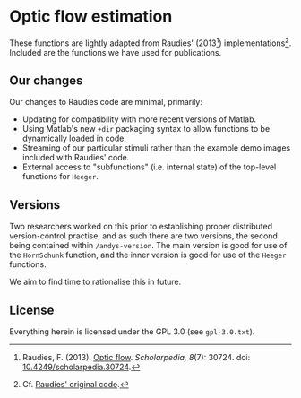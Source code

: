 # Optic flow estimation

These functions are lightly adapted from Raudies' (2013[^raudies]) implementations[^raudies-code].  Included are the functions we have used for publications.

## Our changes

Our changes to Raudies code are minimal, primarily:

- Updating for compatibility with more recent versions of Matlab.
- Using Matlab's new `+dir` packaging syntax to allow functions to be dynamically loaded in code.
- Streaming of our particular stimuli rather than the example demo images included with Raudies' code.
- External access to "subfunctions" (i.e. internal state) of the top-level functions for `Heeger`.

## Versions

Two researchers worked on this prior to establishing proper distributed version-control practise, and as such there are two versions, the second being contained within `/andys-version`. The main version is good for use of the `HornSchunk` function, and the inner version is good for use of the `Heeger` functions.

We aim to find time to rationalise this in future.

## License

Everything herein is licensed under the GPL 3.0 (see `gpl-3.0.txt`).

[^raudies]: Raudies, F. (2013). [Optic flow](http://www.scholarpedia.org/article/Optic_flow). *Scholarpedia, 8*(7): 30724. doi: [10.4249/scholarpedia.30724](https://doi.org/10.4249/scholarpedia.30724).
[^raudies-code]: Cf. [Raudies' original code](https://github.com/fraudies/optic-flow-estimation).
